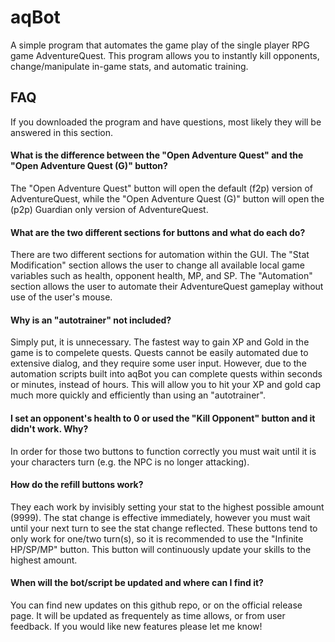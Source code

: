 # aqBot
A simple program that automates the game play of the single player RPG game AdventureQuest. This program allows you to instantly kill opponents, change/manipulate in-game stats, and automatic training.

## FAQ
If you downloaded the program and have questions, most likely they will be answered in this section.

#### What is the difference between the "Open Adventure Quest" and the "Open Adventure Quest (G)" button?
The "Open Adventure Quest" button will open the default (f2p) version of AdventureQuest, while the "Open Adventure Quest (G)" button will open the (p2p) Guardian only version of AdventureQuest.

#### What are the two different sections for buttons and what do each do?
There are two different sections for automation within the GUI. The "Stat Modification" section allows the user to change all available local game variables such as health, opponent health, MP, and SP. The "Automation" section allows the user to automate their AdventureQuest gameplay without use of the user's mouse.

#### Why is an "autotrainer" not included?
Simply put, it is unnecessary. The fastest way to gain XP and Gold in the game is to compelete quests. Quests cannot be easily automated due to extensive dialog, and they require some user input. However, due to the automation scripts built into aqBot you can complete quests within seconds or minutes, instead of hours. This will allow you to hit your XP and gold cap much more quickly and efficiently than using an "autotrainer".

#### I set an opponent's health to 0 or used the "Kill Opponent" button and it didn't work. Why?
In order for those two buttons to function correctly you must wait until it is your characters turn (e.g. the NPC is no longer attacking).

#### How do the refill buttons work?
They each work by invisibly setting your stat to the highest possible amount (9999). The stat change is effective immediately, however you must wait until your next turn to see the stat change reflected. These buttons tend to only work for one/two turn(s), so it is recommended to use the "Infinite HP/SP/MP" button. This button will continuously update your skills to the highest amount.

#### When will the bot/script be updated and where can I find it?
You can find new updates on this github repo, or on the official release page. It will be updated as frequentely as time allows, or from user feedback. If you would like new features please let me know!
